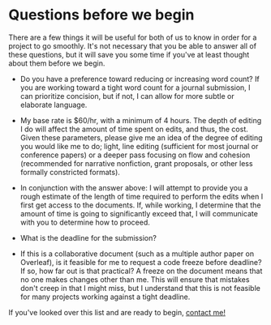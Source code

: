 # Questions before we begin

There are a few things it will be useful for both of us to know in order for a project to go smoothly. It's not necessary that you be able to answer all of these questions, but it will save you some time if you've at least thought about them before we begin. 

- Do you have a preference toward reducing or increasing word count? If you are working toward a tight word count for a journal submission, I can prioritize concision, but if not, I can allow for more subtle or elaborate language. 
 
- My base rate is $60/hr, with a minimum of 4 hours. The depth of editing I do will affect the amount of time spent on edits, and thus, the cost. Given these parameters, please give me an idea of the degree of editing you would like me to do; light, line editing (sufficient for most journal or conference papers) or a deeper pass focusing on flow and cohesion (recommended for narrative nonfiction, grant proposals, or other less formally constricted formats).

- In conjunction with the answer above: I will attempt to provide you a rough estimate of the length of time required to perform the edits when I first get access to the documents. If, while working, I determine that the amount of time is going to significantly exceed that, I will communicate with you to determine how to proceed. 

- What is the deadline for the submission? 
 
- If this is a collaborative document (such as a multiple author paper on Overleaf), is it feasible for me to request a code freeze before deadline? If so, how far out is that practical? A freeze on the document means that no one makes changes other than me. This will ensure that mistakes don't creep in that I might miss, but I understand that this is not feasible for many projects working against a tight deadline. 
  
If you've looked over this list and are ready to begin, [contact me!](mailto:mediapathic@gmail.com) 
